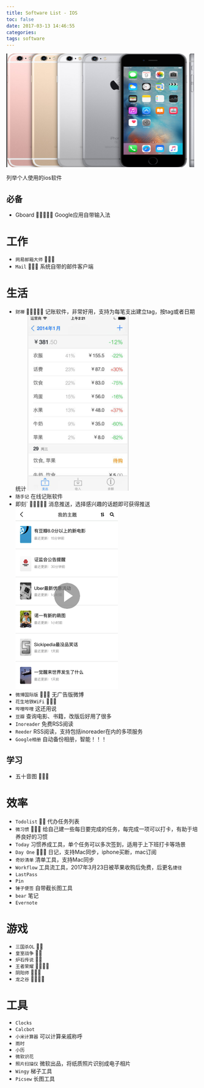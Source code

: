 ```yaml
---
title: Software List - IOS
toc: false
date: 2017-03-13 14:46:55
categories:
tags: software
---
```




<img src="images/20170330149087102975209.png" width="492" height="297"/>

列举个人使用的ios软件


<!--more-->
## 必备
- Gboard  Google应用自带输入法

# 工作
- `网易邮箱大师` 
- `Mail`  系统自带的邮件客户端

# 生活

- `财禅`  记账软件，非常好用，支持为每笔支出建立tag，按tag或者日期统计
  <img src="ios-software-list/1489390648.png" width="264" height="459" />
- `随手记` 在线记账软件
- 即刻`  消息推送，选择感兴趣的话题即可获得推送
  <img src="ios-software-list/1489390691.png" width="268" height="475" />
- `微博国际版`  无广告版微博
- `花生地铁WiFi` 
- `哔哩哔哩` 这还用说
- `豆瓣` 查询电影、书籍，改版后好用了很多
- `Inoreader`  免费RSS阅读
- `Reeder` RSS阅读，支持包括inoreader在内的多项服务
- `Google相册` 自动备份相册，智能！！！

## 学习
- 五十音图 

# 效率
- `Todolist`  代办任务列表
- `微习惯`  给自己建一些每日要完成的任务，每完成一项可以打卡，有助于培养良好的习惯
- `Today`  习惯养成工具，单个任务可以多次签到，适用于上下班打卡等场景
- `Day One`  日记，支持Mac同步，iphone买断，mac订阅
- `奇妙清单` 清单工具，支持Mac同步
- `Workflow` 工具流工具，2017年3月23日被苹果收购后免费，后更名`捷径`
- `LastPass`
- `Pin`
- `锤子便签` 自带截长图工具
- `bear` 笔记
- `Evernote`

# 游戏
- `三国杀OL` 
- `皇室战争` 
- `炉石传说` 
- `王者荣耀` 
- `阴阳师` 
- `龙之谷` 

# 工具
- `Clocks`
- `Calcbot`
- `小米计算器` 可以计算亲戚称呼
- `雨时`
- `小历`
- `微软识花`
- `照片扫描仪` 微软出品，将纸质照片识别成电子相片
- `Wingy` 梯子工具
- `Picsew` 长图工具
